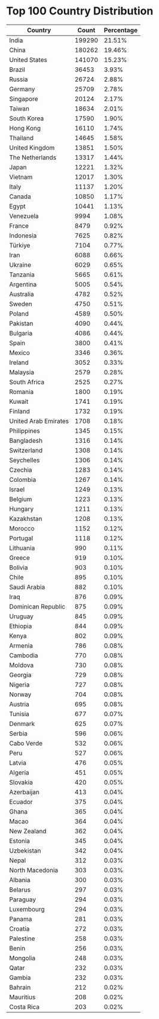 # Top 100 Country Distribution
| Country | Count | Percentage |
|----|----|----|
| India | 199290 | 21.51% |
| China | 180262 | 19.46% |
| United States | 141070 | 15.23% |
| Brazil | 36453 | 3.93% |
| Russia | 26724 | 2.88% |
| Germany | 25709 | 2.78% |
| Singapore | 20124 | 2.17% |
| Taiwan | 18634 | 2.01% |
| South Korea | 17590 | 1.90% |
| Hong Kong | 16110 | 1.74% |
| Thailand | 14645 | 1.58% |
| United Kingdom | 13851 | 1.50% |
| The Netherlands | 13317 | 1.44% |
| Japan | 12221 | 1.32% |
| Vietnam | 12017 | 1.30% |
| Italy | 11137 | 1.20% |
| Canada | 10850 | 1.17% |
| Egypt | 10441 | 1.13% |
| Venezuela | 9994 | 1.08% |
| France | 8479 | 0.92% |
| Indonesia | 7625 | 0.82% |
| Türkiye | 7104 | 0.77% |
| Iran | 6088 | 0.66% |
| Ukraine | 6029 | 0.65% |
| Tanzania | 5665 | 0.61% |
| Argentina | 5005 | 0.54% |
| Australia | 4782 | 0.52% |
| Sweden | 4750 | 0.51% |
| Poland | 4589 | 0.50% |
| Pakistan | 4090 | 0.44% |
| Bulgaria | 4086 | 0.44% |
| Spain | 3800 | 0.41% |
| Mexico | 3346 | 0.36% |
| Ireland | 3052 | 0.33% |
| Malaysia | 2579 | 0.28% |
| South Africa | 2525 | 0.27% |
| Romania | 1800 | 0.19% |
| Kuwait | 1741 | 0.19% |
| Finland | 1732 | 0.19% |
| United Arab Emirates | 1708 | 0.18% |
| Philippines | 1345 | 0.15% |
| Bangladesh | 1316 | 0.14% |
| Switzerland | 1308 | 0.14% |
| Seychelles | 1306 | 0.14% |
| Czechia | 1283 | 0.14% |
| Colombia | 1267 | 0.14% |
| Israel | 1249 | 0.13% |
| Belgium | 1223 | 0.13% |
| Hungary | 1211 | 0.13% |
| Kazakhstan | 1208 | 0.13% |
| Morocco | 1152 | 0.12% |
| Portugal | 1118 | 0.12% |
| Lithuania | 990 | 0.11% |
| Greece | 919 | 0.10% |
| Bolivia | 903 | 0.10% |
| Chile | 895 | 0.10% |
| Saudi Arabia | 882 | 0.10% |
| Iraq | 876 | 0.09% |
| Dominican Republic | 875 | 0.09% |
| Uruguay | 845 | 0.09% |
| Ethiopia | 844 | 0.09% |
| Kenya | 802 | 0.09% |
| Armenia | 786 | 0.08% |
| Cambodia | 770 | 0.08% |
| Moldova | 730 | 0.08% |
| Georgia | 729 | 0.08% |
| Nigeria | 727 | 0.08% |
| Norway | 704 | 0.08% |
| Austria | 695 | 0.08% |
| Tunisia | 677 | 0.07% |
| Denmark | 625 | 0.07% |
| Serbia | 596 | 0.06% |
| Cabo Verde | 532 | 0.06% |
| Peru | 527 | 0.06% |
| Latvia | 476 | 0.05% |
| Algeria | 451 | 0.05% |
| Slovakia | 420 | 0.05% |
| Azerbaijan | 413 | 0.04% |
| Ecuador | 375 | 0.04% |
| Ghana | 365 | 0.04% |
| Macao | 364 | 0.04% |
| New Zealand | 362 | 0.04% |
| Estonia | 345 | 0.04% |
| Uzbekistan | 342 | 0.04% |
| Nepal | 312 | 0.03% |
| North Macedonia | 303 | 0.03% |
| Albania | 300 | 0.03% |
| Belarus | 297 | 0.03% |
| Paraguay | 294 | 0.03% |
| Luxembourg | 294 | 0.03% |
| Panama | 281 | 0.03% |
| Croatia | 272 | 0.03% |
| Palestine | 258 | 0.03% |
| Benin | 256 | 0.03% |
| Mongolia | 248 | 0.03% |
| Qatar | 232 | 0.03% |
| Gambia | 232 | 0.03% |
| Bahrain | 212 | 0.02% |
| Mauritius | 208 | 0.02% |
| Costa Rica | 203 | 0.02% |
